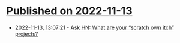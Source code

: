 # [Published on 2022-11-13](index.md)

* [2022-11-13, 13:07:21](https://news.ycombinator.com/item?id=33582687) - [Ask HN: What are your “scratch own itch” projects?](https://news.ycombinator.com/item?id=33582687)
